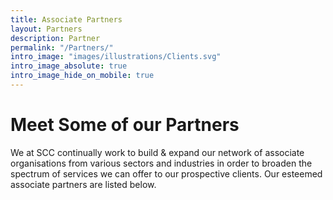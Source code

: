 ```yaml
---
title: Associate Partners
layout: Partners
description: Partner
permalink: "/Partners/"
intro_image: "images/illustrations/Clients.svg"
intro_image_absolute: true
intro_image_hide_on_mobile: true
---
```


# Meet Some of our Partners

We at SCC continually work to build & expand our network of associate organisations from various sectors and industries in order to broaden the spectrum of services we can offer to our prospective clients.  Our esteemed associate partners are listed below.